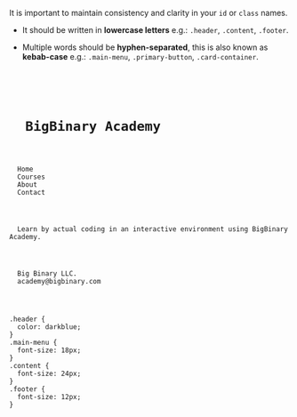 It is important to maintain consistency and clarity in your `id` or `class` names.

- It should be written in **lowercase letters** e.g.: `.header`, `.content`,
`.footer`.

- Multiple words should be **hyphen-separated**, this is also known as **kebab-case** e.g.:
`.main-menu`, `.primary-button`, `.card-container`.

<codeblock language="css" type="lesson">
<code>
<panel language="html">
<h1 class="header">
  BigBinary Academy
</h1>
<p class="main-menu">
  Home
  Courses
  About
  Contact
</p>
<p class="content">
  Learn by actual coding in an interactive environment using BigBinary Academy.
</p>
<p class="footer">
  Big Binary LLC.
  academy@bigbinary.com
</p>
</panel>
<panel language="css">
.header {
  color: darkblue;
}
.main-menu {
  font-size: 18px;
}
.content {
  font-size: 24px;
}
.footer {
  font-size: 12px;
}
</panel>
</code>
</codeblock>
